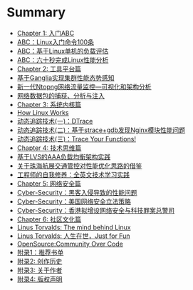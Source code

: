 # Summary

* [Chapter 1: 入门ABC]()
* [ABC：Linux入门命令100条](chapter/abc/LinuxCommands.md)
* [ABC：基于Linux单机的负载评估](chapter/abc/load.md)
* [ABC：六十秒完成Linux性能分析](chapter/abc/Netflix.md)
* [Chapter 2: 工具平台篇]()
* [基于Ganglia实现集群性能态势感知](chapter/tools/ganglia.md)
* [新一代Ntopng网络流量监控—可视化和架构分析](chapter/tools/ntopng.md)
* [网络数据包的捕获、分析与注入](chapter/kernel/Pcap.md)
* [Chapter 3: 系统内核篇]()
* [How Linux Works](chapter/kernel/Linux-Works.md)
* [动态追踪技术(一)：DTrace](chapter/dtrace/DTrace.md)
* [动态追踪技术(二)：基于strace+gdb发现Nginx模块性能问题](chapter/dtrace/DTrace_Strace_Gdb.md)
* [动态追踪技术(三)：Trace Your Functions!](chapter/dtrace/DTrace_FTrace.md)
* [Chapter 4: 技术思维篇]()
* [基于LVS的AAA负载均衡架构实践](chapter/thinking/AAA.md)
* [关于珠海航展交通管控对性能优化思路的借鉴](chapter/thinking/traffic.md)
* [工程师的自我修养：全英文技术学习实践](chapter/thinking/Technology-English.md)
* [Chapter 5: 网络安全篇]()
* [Cyber-Security：黑客入侵导致的性能问题](chapter/cybersecurity/ssh.md)
* [Cyber-Security：美国网络安全立法策略](chapter/cybersecurity/law.md)
* [Cyber-Security：香港拟增设网络安全与科技罪案总警司](chapter/cybersecurity/CSTCB.md)
* [Chapter 6: 社区文化篇]()
* [Linus Torvalds: The mind behind Linux](chapter/culture/Linus.md)
* [Linus Torvalds: 人生在世，Just for Fun](chapter/culture/Linus_JustForFun.md)
* [OpenSource:Community Over Code](chapter/culture/community.md)
* [附录1：推荐书单](chapter/culture/books.md)
* [附录2: 创作历史](chapter/aboutme/history.md)
* [附录3: 关于作者](chapter/aboutme/2016.md)
* [附录4: 版权声明](chapter/aboutme/License.md)
